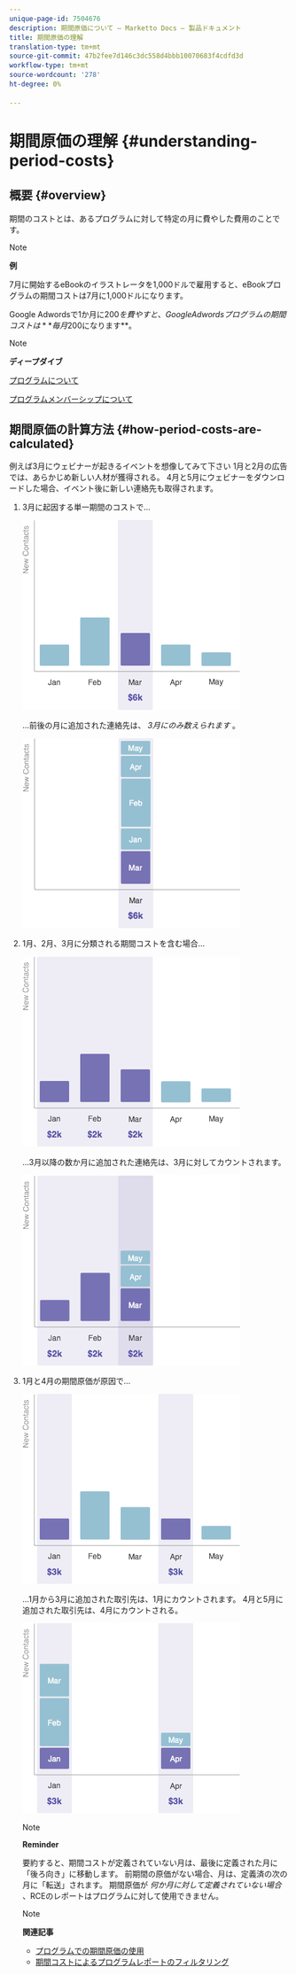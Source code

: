```yaml
---
unique-page-id: 7504676
description: 期間原価について — Marketto Docs — 製品ドキュメント
title: 期間原価の理解
translation-type: tm+mt
source-git-commit: 47b2fee7d146c3dc558d4bbb10070683f4cdfd3d
workflow-type: tm+mt
source-wordcount: '278'
ht-degree: 0%

---
```



# 期間原価の理解 {#understanding-period-costs}

## 概要 {#overview}

期間のコストとは、あるプログラムに対して特定の月に費やした費用のことです。

>[!NOTE]
>
>**例**
>
>7月に開始するeBookのイラストレータを1,000ドルで雇用すると、eBookプログラムの期間コストは7月に1,000ドルになります。
>
>Google Adwordsで1か月に$200を費やすと、Google Adwordsプログラムの期間コストは **毎月$200になります**。

>[!NOTE]
>
>**ディープダイブ**
>
>[プログラムについて](../../../../product-docs/core-marketo-concepts/programs/creating-programs/understanding-programs.md)
>
>[プログラムメンバーシップについて](../../../../product-docs/core-marketo-concepts/programs/creating-programs/understanding-program-membership.md)

## 期間原価の計算方法 {#how-period-costs-are-calculated}

例えば3月にウェビナーが起きるイベントを想像してみて下さい 1月と2月の広告では、あらかじめ新しい人材が獲得される。 4月と5月にウェビナーをダウンロードした場合、イベント後に新しい連絡先も取得されます。

1. 3月に起因する単一期間のコストで…

   ![](assets/graph1.png)

   ...前後の月に追加された連絡先は、 *3月にのみ数えられます* 。

   ![](assets/graph2.png)

1. 1月、2月、3月に分類される期間コストを含む場合…

   ![](assets/graph3.png)

   ...3月以降の数か月に追加された連絡先は、3月に対してカウントされます。

   ![](assets/graph4.png)

1. 1月と4月の期間原価が原因で…

   ![](assets/graph5.png)

   ...1月から3月に追加された取引先は、1月にカウントされます。 4月と5月に追加された取引先は、4月にカウントされる。

   ![](assets/graph6.png)

   >[!NOTE]
   >
   >**Reminder**
   >
   >
   >要約すると、期間コストが定義されていない月は、最後に定義された月に「後ろ向き」に移動します。 前期間の原価がない場合、月は、定義済の次の月に「転送」されます。 期間原価が *何か月に対して定義されていない場合* 、RCEのレポートはプログラムに対して使用できません。

   >[!NOTE]
   >
   >**関連記事**
   >
   >    
   >    
   >    * [プログラムでの期間原価の使用](using-period-costs-in-a-program.md)
   >    * [期間コストによるプログラムレポートのフィルタリング](../../../../product-docs/core-marketo-concepts/programs/program-performance-report/filter-a-program-report-by-period-cost.md)


